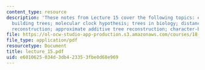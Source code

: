 ```yaml
---
content_type: resource
description: 'These notes from Lecture 15 cover the following topics: evolution; coalescent;
  building trees; molecular clock hypothesis; trees in biology; distance based tree
  reconstruction; approximate additive tree reconstruction; character-based methods.'
file: https://ol-ocw-studio-app-production.s3.amazonaws.com/courses/18-417-introduction-to-computational-molecular-biology-fall-2004/e6010625034d3db423353fbe0d68e969_lecture_15.pdf
file_type: application/pdf
resourcetype: Document
title: lecture_15.pdf
uid: e6010625-034d-3db4-2335-3fbe0d68e969
---
```

